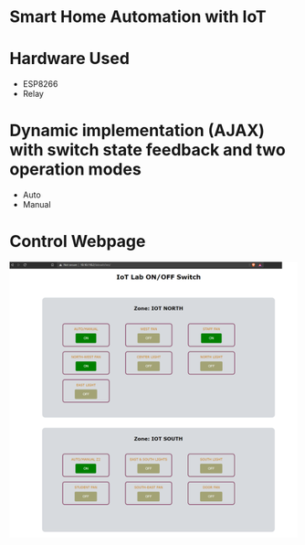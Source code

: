 # Smart Home Automation with IoT

# Hardware Used
* ESP8266
* Relay

# Dynamic implementation (AJAX) with switch state feedback and two operation modes
  * Auto
  * Manual

# Control Webpage
  
  ![](images/switch.png)
